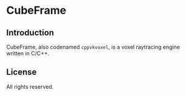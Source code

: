 # CubeFrame
## Introduction
CubeFrame, also codenamed `cppvkvoxel`, is a voxel raytracing engine written in C/C++.
## License
All rights reserved.